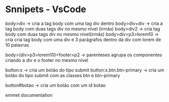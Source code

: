 # Snnipets - VsCode

body>div -> cria a tag body com uma tag div dentro body>div+div -> cria a tag body com duas tags div no mesmo nível (irmãs) body>div2 -> cria tag body com duas tags div no mesmo nível(irmãs) body>div>p3>lorem10 -> cria cria tag body com uma div e 3 parágrafos dentro da div com lorem de 10 palavras

body>(div>p3>lorem10)+footer>p2 -> parenteses agrupa os componentes criando a div e o footer no mesmo nível

button:s -> cria um botão do tipo submit button:s.btn.btn-primary -> cria um botão do tipo submit com as classes btn e btn-primary

button#botao -> cria um botão com um id botao

emmet documentation
